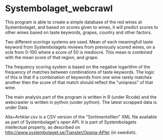 # Systembolaget_webcrawl

This program is able to create a simple database of the red wines at Systembolaget, 
and based on scores given to wines, it will predict scores to other wines based on 
taste keywords, grapes, country and other factors.

Two different scorings systems are used.
Mean of each meaningfull taste keyword from Systembolagets reviews from previously 
scored wines, on a scle from 0-100 where a score of 50 is mediocre. This mean is 
combined with the mean score of that region, and grape. 

The frequency scoring system is based on the negative logarithm of the frequency of
matches between combinations of taste keywords. The logic of this is that if a combination
of keywords from one wine rarely matches another then the score of that match
 should reflect the "uniqness" of that wine.

The main analysis part of the program is written in R (under Rcode) and the webcrawler
is written in python (under python). The latest scrapped data is under Data.

Alla+Artiklar.csv is a CSV version of the "Sortimentsfilen" XML file available as part
of Systembolaget's open API. It is part of Systembolagets intellectual property, as
described on http://www.systembolaget.se/Tjanster/Oppna-APIer (in swedish).
